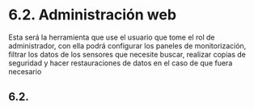 # 6.2. Administración web

Esta será la herramienta que use el usuario que tome el rol de administrador, con ella podrá  configurar los paneles de monitorización, filtrar los datos de los sensores que necesite buscar, realizar copias de seguridad y hacer restauraciones de datos en el caso de que fuera necesario

## 6.2. 

